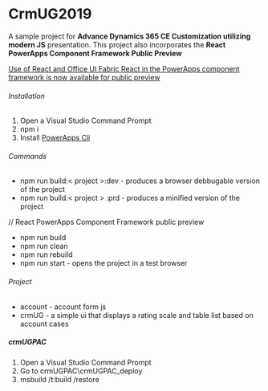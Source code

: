 # CrmUG2019
A sample project for **Advance Dynamics 365 CE Customization utilizing modern JS** presentation. 
This project also incorporates the **React PowerApps Component Framework Public Preview**

[Use of React and Office UI Fabric React in the PowerApps component framework is now available for public preview](https://powerapps.microsoft.com/en-us/blog/use-of-react-and-office-ui-fabric-react-in-the-powerapps-component-framework-is-now-available-for-public-preview/)

###### Installation
  1. Open a Visual Studio Command Prompt
  2. npm i
  3. Install [PowerApps Cli](https://docs.microsoft.com/en-us/powerapps/developer/component-framework/get-powerapps-cli) 

###### Commands
  - npm run build:< project >:dev - produces a browser debbugable version of the project
  - npm run build:< project > :prd - produces a minified version of the project
  
  // React PowerApps Component Framework public preview
  - npm run build
  - npm run clean
  - npm run rebuild
  - npm run start - opens the project in a test browser

###### Project
  - account - account form js 
  - crmUG - a simple ui that displays a rating scale and table list based on account cases

##### crmUGPAC
  1. Open a Visual Studio Command Prompt
  2. Go to crmUGPAC\crmUGPAC_deploy
  3. msbuild /t:build /restore
